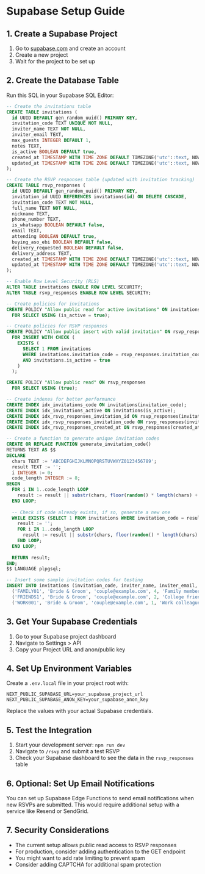 # Supabase Setup Guide

## 1. Create a Supabase Project

1. Go to [supabase.com](https://supabase.com) and create an account
2. Create a new project
3. Wait for the project to be set up

## 2. Create the Database Table

Run this SQL in your Supabase SQL Editor:

```sql
-- Create the invitations table
CREATE TABLE invitations (
  id UUID DEFAULT gen_random_uuid() PRIMARY KEY,
  invitation_code TEXT UNIQUE NOT NULL,
  inviter_name TEXT NOT NULL,
  inviter_email TEXT,
  max_guests INTEGER DEFAULT 1,
  notes TEXT,
  is_active BOOLEAN DEFAULT true,
  created_at TIMESTAMP WITH TIME ZONE DEFAULT TIMEZONE('utc'::text, NOW()) NOT NULL,
  updated_at TIMESTAMP WITH TIME ZONE DEFAULT TIMEZONE('utc'::text, NOW()) NOT NULL
);

-- Create the RSVP responses table (updated with invitation tracking)
CREATE TABLE rsvp_responses (
  id UUID DEFAULT gen_random_uuid() PRIMARY KEY,
  invitation_id UUID REFERENCES invitations(id) ON DELETE CASCADE,
  invitation_code TEXT NOT NULL,
  full_name TEXT NOT NULL,
  nickname TEXT,
  phone_number TEXT,
  is_whatsapp BOOLEAN DEFAULT false,
  email TEXT,
  attending BOOLEAN DEFAULT true,
  buying_aso_ebi BOOLEAN DEFAULT false,
  delivery_requested BOOLEAN DEFAULT false,
  delivery_address TEXT,
  created_at TIMESTAMP WITH TIME ZONE DEFAULT TIMEZONE('utc'::text, NOW()) NOT NULL,
  updated_at TIMESTAMP WITH TIME ZONE DEFAULT TIMEZONE('utc'::text, NOW()) NOT NULL
);

-- Enable Row Level Security (RLS)
ALTER TABLE invitations ENABLE ROW LEVEL SECURITY;
ALTER TABLE rsvp_responses ENABLE ROW LEVEL SECURITY;

-- Create policies for invitations
CREATE POLICY "Allow public read for active invitations" ON invitations
  FOR SELECT USING (is_active = true);

-- Create policies for RSVP responses
CREATE POLICY "Allow public insert with valid invitation" ON rsvp_responses
  FOR INSERT WITH CHECK (
    EXISTS (
      SELECT 1 FROM invitations 
      WHERE invitations.invitation_code = rsvp_responses.invitation_code 
      AND invitations.is_active = true
    )
  );

CREATE POLICY "Allow public read" ON rsvp_responses
  FOR SELECT USING (true);

-- Create indexes for better performance
CREATE INDEX idx_invitations_code ON invitations(invitation_code);
CREATE INDEX idx_invitations_active ON invitations(is_active);
CREATE INDEX idx_rsvp_responses_invitation_id ON rsvp_responses(invitation_id);
CREATE INDEX idx_rsvp_responses_invitation_code ON rsvp_responses(invitation_code);
CREATE INDEX idx_rsvp_responses_created_at ON rsvp_responses(created_at DESC);

-- Create a function to generate unique invitation codes
CREATE OR REPLACE FUNCTION generate_invitation_code()
RETURNS TEXT AS $$
DECLARE
  chars TEXT := 'ABCDEFGHIJKLMNOPQRSTUVWXYZ0123456789';
  result TEXT := '';
  i INTEGER := 0;
  code_length INTEGER := 8;
BEGIN
  FOR i IN 1..code_length LOOP
    result := result || substr(chars, floor(random() * length(chars) + 1)::integer, 1);
  END LOOP;
  
  -- Check if code already exists, if so, generate a new one
  WHILE EXISTS (SELECT 1 FROM invitations WHERE invitation_code = result) LOOP
    result := '';
    FOR i IN 1..code_length LOOP
      result := result || substr(chars, floor(random() * length(chars) + 1)::integer, 1);
    END LOOP;
  END LOOP;
  
  RETURN result;
END;
$$ LANGUAGE plpgsql;

-- Insert some sample invitation codes for testing
INSERT INTO invitations (invitation_code, inviter_name, inviter_email, max_guests, notes) VALUES
  ('FAMILY01', 'Bride & Groom', 'couple@example.com', 4, 'Family members'),
  ('FRIENDS1', 'Bride & Groom', 'couple@example.com', 2, 'College friends'),
  ('WORK001', 'Bride & Groom', 'couple@example.com', 1, 'Work colleagues');
```

## 3. Get Your Supabase Credentials

1. Go to your Supabase project dashboard
2. Navigate to Settings > API
3. Copy your Project URL and anon/public key

## 4. Set Up Environment Variables

Create a `.env.local` file in your project root with:

```
NEXT_PUBLIC_SUPABASE_URL=your_supabase_project_url
NEXT_PUBLIC_SUPABASE_ANON_KEY=your_supabase_anon_key
```

Replace the values with your actual Supabase credentials.

## 5. Test the Integration

1. Start your development server: `npm run dev`
2. Navigate to `/rsvp` and submit a test RSVP
3. Check your Supabase dashboard to see the data in the `rsvp_responses` table

## 6. Optional: Set Up Email Notifications

You can set up Supabase Edge Functions to send email notifications when new RSVPs are submitted. This would require additional setup with a service like Resend or SendGrid.

## 7. Security Considerations

- The current setup allows public read access to RSVP responses
- For production, consider adding authentication to the GET endpoint
- You might want to add rate limiting to prevent spam
- Consider adding CAPTCHA for additional spam protection 